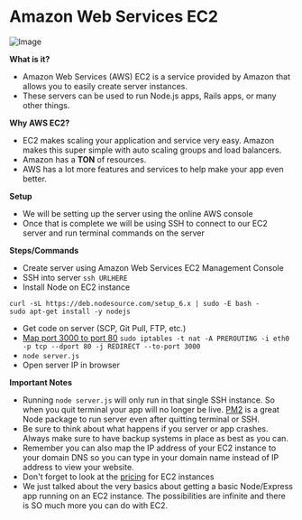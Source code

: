 # Amazon Web Services EC2

![Image](http://cdn2.itpro.co.uk/sites/itpro/files/server_room.jpg)

**What is it?**

- Amazon Web Services (AWS) EC2 is a service provided by Amazon that allows you to easily create server instances.
- These servers can be used to run Node.js apps, Rails apps, or many other things.

**Why AWS EC2?**

- EC2 makes scaling your application and service very easy. Amazon makes this super simple with auto scaling groups and load balancers.
- Amazon has a **TON** of resources.
- AWS has a lot more features and services to help make your app even better.

**Setup**

- We will be setting up the server using the online AWS console
- Once that is complete we will be using SSH to connect to our EC2 server and run terminal commands on the server

**Steps/Commands**

- Create server using Amazon Web Services EC2 Management Console
- SSH into server `ssh URLHERE`
- Install Node on EC2 instance

```
curl -sL https://deb.nodesource.com/setup_6.x | sudo -E bash -
sudo apt-get install -y nodejs
```

- Get code on server (SCP, Git Pull, FTP, etc.)
- [Map port 3000 to port 80](http://stackoverflow.com/questions/16573668/best-practices-when-running-node-js-with-port-80-ubuntu-linode) `sudo iptables -t nat -A PREROUTING -i eth0 -p tcp --dport 80 -j REDIRECT --to-port 3000`
- `node server.js`
- Open server IP in browser

**Important Notes**

- Running `node server.js` will only run in that single SSH instance. So when you quit terminal your app will no longer be live. [PM2](https://github.com/Unitech/pm2) is a great Node package to run server even after quitting terminal or SSH.
- Be sure to think about what happens if you server or app crashes. Always make sure to have backup systems in place as best as you can.
- Remember you can also map the IP address of your EC2 instance to your domain DNS so you can type in your domain name instead of IP address to view your website.
- Don't forget to look at the [pricing](https://aws.amazon.com/ec2/pricing/) for EC2 instances 
- We just talked about the very basics about getting a basic Node/Express app running on an EC2 instance. The possibilities are infinite and there is SO much more you can do with EC2.
